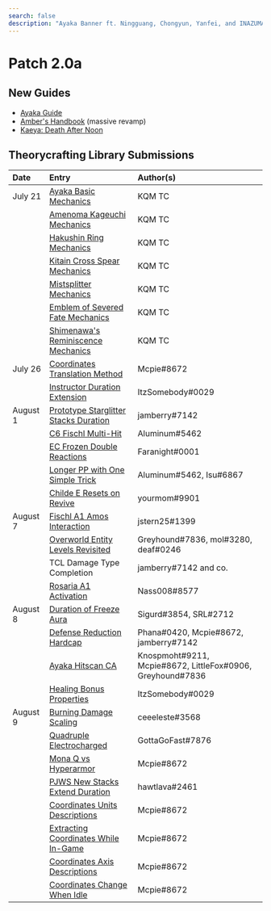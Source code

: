 ```yaml
---
search: false
description: "Ayaka Banner ft. Ningguang, Chongyun, Yanfei, and INAZUMA"
---
```


# Patch 2.0a

## New Guides

* [Ayaka Guide](https://keqingmains.com/ayaka/)
* [Amber's Handbook](https://keqingmains.com/amber/) \(massive revamp\)
* [Kaeya: Death After Noon](https://keqingmains.com/kaeya/)

## Theorycrafting Library Submissions

| Date     | Entry                                                                                                                                                         | Author\(s\)                                                |
| :------- | :------------------------------------------------------------------------------------------------------------------------------------------------------------ | :--------------------------------------------------------- |
| July 21  | [Ayaka Basic Mechanics](/evidence/characters/cryo/kamisato-ayaka#basic-ayaka-mechanics)                                                                       | KQM TC                                                     |
|          | [Amenoma Kageuchi Mechanics](/evidence/equipment/weapons#amenoma-kageuchi)                                                                                    | KQM TC                                                     |
|          | [Hakushin Ring Mechanics](/evidence/equipment/weapons#hakushin-ring)                                                                                          | KQM TC                                                     |
|          | [Kitain Cross Spear Mechanics](/evidence/equipment/weapons#kitain-cross-spear)                                                                                | KQM TC                                                     |
|          | [Mistsplitter Mechanics](/evidence/equipment/weapons#mistsplitter-reforged)                                                                                   | KQM TC                                                     |
|          | [Emblem of Severed Fate Mechanics](/evidence/equipment/artifacts#emblem-of-severed-fate)                                                                      | KQM TC                                                     |
|          | [Shimenawa's Reminiscence Mechanics](/evidence/equipment/artifacts#shimenawas-reminiscence)                                                                   | KQM TC                                                     |
| July 26  | [Coordinates Translation Method](/evidence/enemy-data/overworld#coordinates-translation-methods)                                                              | Mcpie#8672                                                 |
|          | [Instructor Duration Extension](/evidence/equipment/artifacts#instructor-duration-extend)                                                                     | ItzSomebody#0029                                           |
| August 1 | [Prototype Starglitter Stacks Duration](/evidence/equipment/weapons#prototype-starglitter-stacks-duration-refresh)                                            | jamberry#7142                                              |
|          | [C6 Fischl Multi-Hit](/evidence/characters/electro/fischl#c6-fischl-multi-hit)                                                                                | Aluminum#5462                                              |
|          | [EC Frozen Double Reactions](/evidence/combat-mechanics/elemental-effects/transformative-reactions#ec-frozen-double-reactions)                                | Faranight#0001                                             |
|          | [Longer PP with One Simple Trick](/evidence/characters/pyro/hu-tao#longer-pp-with-one-simple-trick)                                                           | Aluminum#5462, Isu#6867                                    |
|          | [Childe E Resets on Revive](/evidence/characters/hydro/tartaglia#childe-e-can-reset-on-revive)                                                                | yourmom#9901                                               |
| August 7 | [Fischl A1 Amos Interaction](/evidence/characters/electro/fischl#fischl-a1-amos-interaction)                                                                  | jstern25#1399                                              |
|          | [Overworld Entity Levels Revisited](/evidence/enemy-data/overworld#overworld-entities-have-levels)                                                            | Greyhound#7836, mol#3280, deaf#0246                        |
|          | TCL Damage Type Completion                                                                                                                                    | jamberry#7142 and co.                                      |
|          | [Rosaria A1 Activation](/evidence/characters/cryo/rosaria#rosarias-a1-passive-vs-perpetual-mechanical-array-and-the-hypostases)                               | Nass008#8577                                               |
| August 8 | [Duration of Freeze Aura](/evidence/combat-mechanics/elemental-effects/transformative-reactions#duration-of-freeze-aura)                                      | Sigurd#3854, SRL#2712                                      |
|          | [Defense Reduction Hardcap](/evidence/combat-mechanics/damage/damage-formula#defense-shred-is-hard-capped-at-90)                                              | Phana#0420, Mcpie#8672, jamberry#7142                      |
|          | [Ayaka Hitscan CA](/evidence/characters/cryo/kamisato-ayaka#ayaka-ca-hitscan)                                                                                 | Knospmoht#9211, Mcpie#8672, LittleFox#0906, Greyhound#7836 |
|          | [Healing Bonus Properties](/evidence/combat-mechanics/damage/damage-formula#outcoming-and-incoming-healing-bonuses-are-additive)                              | ItzSomebody#0029                                           |
| August 9 | [Burning Damage Scaling](/evidence/general-mechanics/overworld#burning-damage-scaling)                                                                        | ceeeleste#3568                                             |
|          | [Quadruple Electrocharged](/evidence/combat-mechanics/elemental-effects/transformative-reactions#quadruple-electro-charged-with-1-electro-and-multiple-hydro) | GottaGoFast#7876                                           |
|          | [Mona Q vs Hyperarmor](/evidence/characters/hydro/mona#mona-q-cannot-pop-on-hyper-armor)                                                                      | Mcpie#8672                                                 |
|          | [PJWS New Stacks Extend Duration](/evidence/equipment/weapons#pjws-new-stacks-extend-duration)                                                                | hawtlava#2461                                              |
|          | [Coordinates Units Descriptions](/evidence/general-mechanics/overworld#coordinates-units-descriptions)                                                        | Mcpie#8672                                                 |
|          | [Extracting Coordinates While In-Game](/evidence/general-mechanics/overworld#extracting-coordinates-while-in-game)                                            | Mcpie#8672                                                 |
|          | [Coordinates Axis Descriptions](/evidence/general-mechanics/overworld#coordinates-axises-descriptions)                                                        | Mcpie#8672                                                 |
|          | [Coordinates Change When Idle](/evidence/general-mechanics/overworld#coordinates-change-when-idle)                                                            | Mcpie#8672                                                 |
